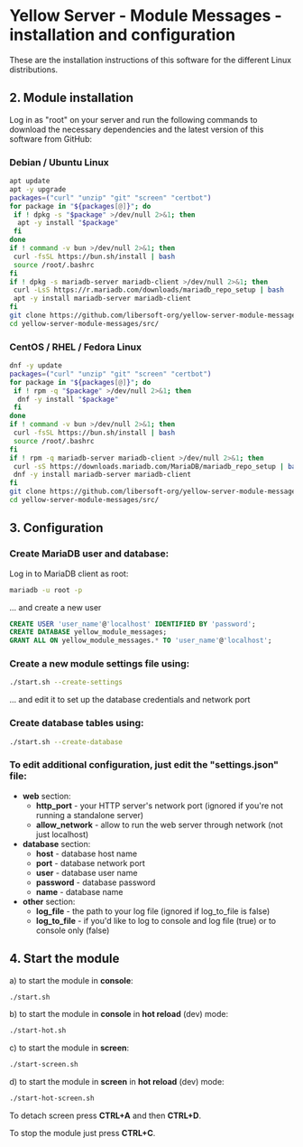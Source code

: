# Yellow Server - Module Messages - installation and configuration

These are the installation instructions of this software for the different Linux distributions.

## 2. Module installation

Log in as "root" on your server and run the following commands to download the necessary dependencies and the latest version of this software from GitHub:

### Debian / Ubuntu Linux

```sh
apt update
apt -y upgrade
packages=("curl" "unzip" "git" "screen" "certbot")
for package in "${packages[@]}"; do
 if ! dpkg -s "$package" >/dev/null 2>&1; then
  apt -y install "$package"
 fi
done
if ! command -v bun >/dev/null 2>&1; then
 curl -fsSL https://bun.sh/install | bash
 source /root/.bashrc
fi
if ! dpkg -s mariadb-server mariadb-client >/dev/null 2>&1; then
 curl -LsS https://r.mariadb.com/downloads/mariadb_repo_setup | bash
 apt -y install mariadb-server mariadb-client
fi
git clone https://github.com/libersoft-org/yellow-server-module-messages.git
cd yellow-server-module-messages/src/
```

### CentOS / RHEL / Fedora Linux

```sh
dnf -y update
packages=("curl" "unzip" "git" "screen" "certbot")
for package in "${packages[@]}"; do
 if ! rpm -q "$package" >/dev/null 2>&1; then
  dnf -y install "$package"
 fi
done
if ! command -v bun >/dev/null 2>&1; then
 curl -fsSL https://bun.sh/install | bash
 source /root/.bashrc
fi
if ! rpm -q mariadb-server mariadb-client >/dev/null 2>&1; then
 curl -sS https://downloads.mariadb.com/MariaDB/mariadb_repo_setup | bash
 dnf -y install mariadb-server mariadb-client
fi
git clone https://github.com/libersoft-org/yellow-server-module-messages.git
cd yellow-server-module-messages/src/
```

## 3. Configuration

### Create MariaDB user and database:

Log in to MariaDB client as root:

```sh
mariadb -u root -p
```

... and create a new user

```sql
CREATE USER 'user_name'@'localhost' IDENTIFIED BY 'password';
CREATE DATABASE yellow_module_messages;
GRANT ALL ON yellow_module_messages.* TO 'user_name'@'localhost';
```

### Create a new module settings file using:

```sh
./start.sh --create-settings
```

... and edit it to set up the database credentials and network port

### Create database tables using:

```sh
./start.sh --create-database
```

### To edit additional configuration, just edit the "settings.json" file:

- **web** section:
  - **http_port** - your HTTP server's network port (ignored if you're not running a standalone server)
  - **allow_network** - allow to run the web server through network (not just localhost)
- **database** section:
  - **host** - database host name
  - **port** - database network port
  - **user** - database user name
  - **password** - database password
  - **name** - database name
- **other** section:
  - **log_file** - the path to your log file (ignored if log_to_file is false)
  - **log_to_file** - if you'd like to log to console and log file (true) or to console only (false)

## 4. Start the module

a) to start the module in **console**:

```bash
./start.sh
```

b) to start the module in **console** in **hot reload** (dev) mode:

```bash
./start-hot.sh
```

c) to start the module in **screen**:

```bash
./start-screen.sh
```

d) to start the module in **screen** in **hot reload** (dev) mode:

```bash
./start-hot-screen.sh
```

To detach screen press **CTRL+A** and then **CTRL+D**.

To stop the module just press **CTRL+C**.
